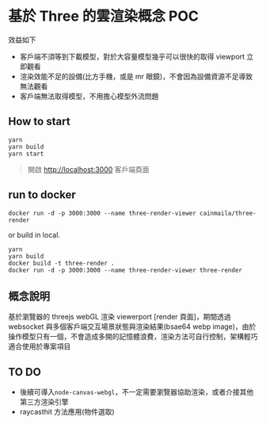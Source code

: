 # 基於 Three 的雲渲染概念 POC

效益如下

- 客戶端不須等到下載模型，對於大容量模型幾乎可以很快的取得 viewport 立即觀看
- 渲染效能不足的設備(比方手機，或是 mr 眼鏡)，不會因為設備資源不足導致無法觀看
- 客戶端無法取得模型，不用擔心模型外流問題

## How to start

```base
yarn
yarn build
yarn start
```

> 開啟 <http://localhost:3000> 客戶端頁面

## run to docker

```base
docker run -d -p 3000:3000 --name three-render-viewer cainmaila/three-render
```

or build in local.

```base
yarn
yarn build
docker build -t three-render .
docker run -d -p 3000:3000 --name three-render-viewer three-render
```

## 概念說明

基於瀏覽器的 threejs webGL 渲染 viewerport [render 頁面]，期間透過 websocket 與多個客戶端交互場景狀態與渲染結果(bsae64 webp image)，由於操作模型只有一個，不會造成多開的記憶體浪費，渲染方法可自行控制，架構輕巧適合使用於專案項目

## TO DO

- 後續可導入`node-canvas-webgl`，不一定需要瀏覽器協助渲染，或者介接其他第三方渲染引擎
- raycasthit 方法應用(物件選取)
